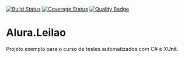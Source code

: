 [![Build Status](https://travis-ci.com/dpcosta/Alura.Leilao.svg?branch=master)](https://travis-ci.com/dpcosta/Alura.Leilao)
[![Coverage Status](https://coveralls.io/repos/github/dpcosta/Alura.Leilao/badge.svg?branch=master)](https://coveralls.io/github/dpcosta/Alura.Leilao?branch=master)
[![Quality Badge](https://sonarcloud.io/api/project_badges/measure?project=dpcosta_Alura.Leilao&metric=alert_status)](https://sonarcloud.io/dashboard?id=dpcosta_Alura.Leilao)

# Alura.Leilao
Projeto exemplo para o curso de testes automatizados com C# e XUnit.